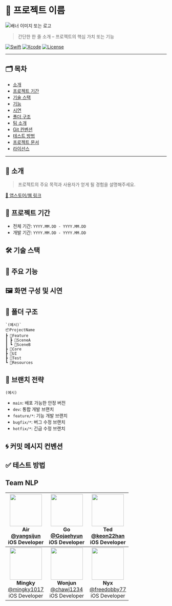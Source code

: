 # 🚀 프로젝트 이름

![배너 이미지 또는 로고](링크)

> 간단한 한 줄 소개 – 프로젝트의 핵심 가치 또는 기능

[![Swift](https://img.shields.io/badge/Swift-5.9-orange.svg)]()
[![Xcode](https://img.shields.io/badge/Xcode-15.0-blue.svg)]()
[![License](https://img.shields.io/badge/license-MIT-green.svg)]()

---

## 🗂 목차
- [소개](#소개)
- [프로젝트 기간](#프로젝트-기간)
- [기술 스택](#기술-스택)
- [기능](#기능)
- [시연](#시연)
- [폴더 구조](#폴더-구조)
- [팀 소개](#팀-소개)
- [Git 컨벤션](#git-컨벤션)
- [테스트 방법](#테스트-방법)
- [프로젝트 문서](#프로젝트-문서)
- [라이선스](#lock_with_ink_pen-license)

---

## 📱 소개

> 프로젝트의 주요 목적과 사용자가 얻게 될 경험을 설명해주세요.

[🔗 앱스토어/웹 링크](https://example.com)


## 📆 프로젝트 기간
- 전체 기간: `YYYY.MM.DD - YYYY.MM.DD`
- 개발 기간: `YYYY.MM.DD - YYYY.MM.DD`


## 🛠 기술 스택


## 🌟 주요 기능


## 🖼 화면 구성 및 시연


## 🧱 폴더 구조

```
`(예시)`
📦ProjectName
┣ 📂Feature
┃ ┣ 📂SceneA
┃ ┗ 📂SceneB
┣ 📂Core
┣ 📂UI
┣ 📂Test
┗ 📂Resources
```



## 🔖 브랜치 전략
`(예시)`
- `main`: 배포 가능한 안정 버전
- `dev`: 통합 개발 브랜치
- `feature/*`: 기능 개발 브랜치
- `bugfix/*`: 버그 수정 브랜치
- `hotfix/*`: 긴급 수정 브랜치

## 🌀 커밋 메시지 컨벤션


## ✅ 테스트 방법


## Team NLP

<div align="center">

| <img src="https://github.com/yangsijun.png" width="100"/><br/>**Air**<br/>[@yangsijun](https://github.com/yangsijun)<br/>iOS Developer | <img src="https://github.com/Gojaehyun.png" width="100"/><br/>**Go**<br/>[@Gojaehyun](https://github.com/Gojaehyun)<br/>iOS Developer | <img src="https://github.com/keon22han.png" width="100"/><br/>**Ted**<br/>[@keon22han](https://github.com/keon22han)<br/>iOS Developer |
|:---:|:---:|:---:|
| <img src="https://github.com/mingky1017.png" width="100"/><br/>**Mingky**<br/>[@mingky1017](https://github.com/mingky1017)<br/>iOS Developer | <img src="https://github.com/chawj1234.png" width="100"/><br/>**Wonjun**<br/>[@chawj1234](https://github.com/chawj1234)<br/>iOS Developer | <img src="https://github.com/freedobby77.png" width="100"/><br/>**Nyx**<br/>[@freedobby77](https://github.com/freedobby77)<br/>iOS Developer |

</div>
